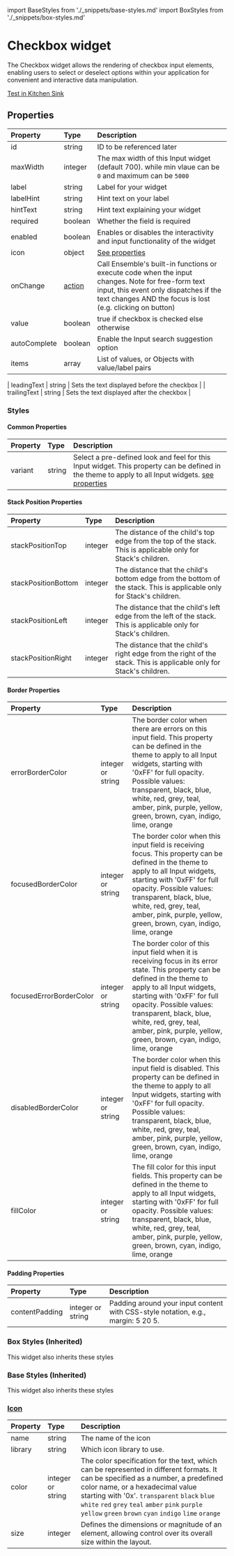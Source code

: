 import BaseStyles from './_snippets/base-styles.md'
import BoxStyles from './_snippets/box-styles.md'

# Checkbox widget

The Checkbox widget allows the rendering of checkbox input elements, enabling users to select or deselect options within your application for convenient and interactive data manipulation.

[Test in Kitchen Sink](https://studio.ensembleui.com/app/e24402cb-75e2-404c-866c-29e6c3dd7992/screen/21f43d9b-db21-40fe-9c2f-806267e6c412)

## Properties

| Property     | Type    | Description                                                                                                                                                                                              |
| :----------- | :------ | :------------------------------------------------------------------------------------------------------------------------------------------------------------------------------------------------------- |
| id           | string  | ID to be referenced later                                                                                                                                                                                |
| maxWidth     | integer | The max width of this Input widget (default 700). while min vlaue can be `0` and maximum can be `5000`                                                                                                   |
| label        | string  | Label for your widget                                                                                                                                                                                    |
| labelHint    | string  | Hint text on your label                                                                                                                                                                                  |
| hintText     | string  | Hint text explaining your widget                                                                                                                                                                         |
| required     | boolean | Whether the field is required                                                                                                                                                                            |
| enabled      | boolean | Enables or disables the interactivity and input functionality of the widget                                                                                                                              |
| icon         | object  | [See properties](#icon)                                                                                                                                                                                  |
| onChange     | [action](/actions/directory.md)  | Call Ensemble's built-in functions or execute code when the input changes. Note for free-form text input, this event only dispatches if the text changes AND the focus is lost (e.g. clicking on button) |
| value        | boolean  | true if checkbox is checked else otherwise                                                                                                                                                                |
| autoComplete | boolean | Enable the Input search suggestion option                                                                                                                                                                |
| items        | array   | List of values, or Objects with value/label pairs                                                                                                                                                        |

| leadingText  | string  | Sets the text displayed before the checkbox                                                                                                                                                              |
| trailingText | string  | Sets the text displayed after the checkbox                                                                                                                                                               |

### Styles

#### Common Properties

| Property                  | Type              | Description                                                                                                                                                                                                                                                                                                                                   |
| :------------------------ | :---------------- | :-------------------------------------------------------------------------------------------------------------------------------------------------------------------------------------------------------------------------------------------------------------------------------------------------------------------------------------------- |
| variant                   | string            | Select a pre-defined look and feel for this Input widget. This property can be defined in the theme to apply to all Input widgets. [see properties](#options-for-stylesvariant)                                                                                                                                                               |

#### Stack Position Properties

| Property                  | Type              | Description                                                                                                                                                                                                                                                                                                                                   |
| :------------------------ | :---------------- | :-------------------------------------------------------------------------------------------------------------------------------------------------------------------------------------------------------------------------------------------------------------------------------------------------------------------------------------------- |
| stackPositionTop          | integer           | The distance of the child's top edge from the top of the stack. This is applicable only for Stack's children.                                                                                                                                                                                                                                 |
| stackPositionBottom       | integer           | The distance that the child's bottom edge from the bottom of the stack. This is applicable only for Stack's children.                                                                                                                                                                                                                         |
| stackPositionLeft         | integer           | The distance that the child's left edge from the left of the stack. This is applicable only for Stack's children.                                                                                                                                                                                                                             |
| stackPositionRight        | integer           | The distance that the child's right edge from the right of the stack. This is applicable only for Stack's children.                                                                                                                                                                                                                           |

#### Border Properties

| Property                  | Type              | Description                                                                                                                                                                                                                                                                                                                                   |
| :------------------------ | :---------------- | :-------------------------------------------------------------------------------------------------------------------------------------------------------------------------------------------------------------------------------------------------------------------------------------------------------------------------------------------- |
| errorBorderColor          | integer or string | The border color when there are errors on this input field. This property can be defined in the theme to apply to all Input widgets, starting with '0xFF' for full opacity. Possible values: transparent, black, blue, white, red, grey, teal, amber, pink, purple, yellow, green, brown, cyan, indigo, lime, orange                         |
| focusedBorderColor        | integer or string | The border color when this input field is receiving focus. This property can be defined in the theme to apply to all Input widgets, starting with '0xFF' for full opacity. Possible values: transparent, black, blue, white, red, grey, teal, amber, pink, purple, yellow, green, brown, cyan, indigo, lime, orange                          |
| focusedErrorBorderColor   | integer or string | The border color of this input field when it is receiving focus in its error state. This property can be defined in the theme to apply to all Input widgets, starting with '0xFF' for full opacity. Possible values: transparent, black, blue, white, red, grey, teal, amber, pink, purple, yellow, green, brown, cyan, indigo, lime, orange |
| disabledBorderColor       | integer or string | The border color when this input field is disabled. This property can be defined in the theme to apply to all Input widgets, starting with '0xFF' for full opacity. Possible values: transparent, black, blue, white, red, grey, teal, amber, pink, purple, yellow, green, brown, cyan, indigo, lime, orange                                 |
| fillColor                 | integer or string | The fill color for this input fields. This property can be defined in the theme to apply to all Input widgets, starting with '0xFF' for full opacity. Possible values: transparent, black, blue, white, red, grey, teal, amber, pink, purple, yellow, green, brown, cyan, indigo, lime, orange                                               |

#### Padding Properties

| Property                  | Type              | Description                                                                                                                                                                                                                                                                                                                                   |
| :------------------------ | :---------------- | :-------------------------------------------------------------------------------------------------------------------------------------------------------------------------------------------------------------------------------------------------------------------------------------------------------------------------------------------- |
| contentPadding            | integer or string | Padding around your input content with CSS-style notation, e.g., margin: 5 20 5.                                                                                                                                                                                                                                          |

### Box Styles (Inherited)
This widget also inherits these styles

<BoxStyles />

### Base Styles (Inherited)
This widget also inherits these styles

<BaseStyles />

### [Icon](/widgets/Icon.md)

| Property | Type              | Description                                                                                                                                                                                                                                                                                                                         |
| :------- | :---------------- | :---------------------------------------------------------------------------------------------------------------------------------------------------------------------------------------------------------------------------------------------------------------------------------------------------------------------------------- |
| name     | string            | The name of the icon                                                                                                                                                                                                                                                                                                                |
| library  | string            | Which icon library to use.                                                                                                                                                                                                                                                                                                          |
| color    | integer or string | The color specification for the text, which can be represented in different formats. It can be specified as a number, a predefined color name, or a hexadecimal value starting with '0x'. `transparent` `black` `blue` `white` `red` `grey` `teal` `amber` `pink` `purple` `yellow` `green` `brown` `cyan` `indigo` `lime` `orange` |
| size     | integer           | Defines the dimensions or magnitude of an element, allowing control over its overall size within the layout.                                                                                                                                                                                                                        |
